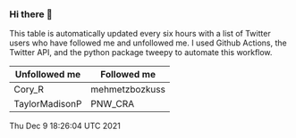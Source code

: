### Hi there 👋

This table is automatically updated every six hours with a list of Twitter users who have followed me and unfollowed me. I used Github Actions, the Twitter API, and the python package tweepy to automate this workflow.

| Unfollowed me |  Followed me |
| --- | --- |
|Cory_R|mehmetzbozkuss|
|TaylorMadisonP|PNW_CRA|
Thu Dec  9 18:26:04 UTC 2021
